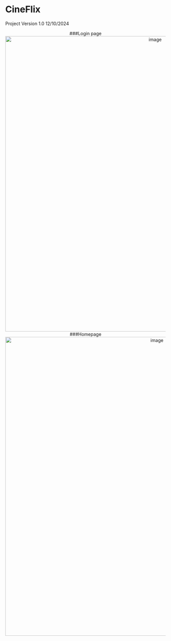 # CineFlix
Project Version 1.0 12/10/2024
<p align='center'>
 ###Login page
 <img width="926" alt="image" src="https://github.com/user-attachments/assets/d09c2584-8359-4cdb-8f50-ed33f4f225c0">
 ###Homepage
 <img width="937" alt="image" src="https://github.com/user-attachments/assets/96fe5290-7714-442e-89cd-c03d317504fd">

</p>
